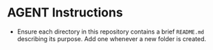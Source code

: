 # AGENT Instructions

- Ensure each directory in this repository contains a brief `README.md` describing its purpose. Add one whenever a new folder is created.
